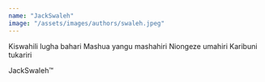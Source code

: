 ```yaml
---
name: "JackSwaleh"
image: "/assets/images/authors/swaleh.jpeg"
---
```


Kiswahili lugha bahari
Mashua yangu mashahiri
Niongeze umahiri
Karibuni tukariri

JackSwaleh™

